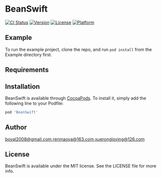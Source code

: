 # BeanSwift

[![CI Status](https://img.shields.io/travis/xuerongloving@126.com/BeanSwift.svg?style=flat)](https://travis-ci.org/xuerongloving@126.com/BeanSwift)
[![Version](https://img.shields.io/cocoapods/v/BeanSwift.svg?style=flat)](https://cocoapods.org/pods/BeanSwift)
[![License](https://img.shields.io/cocoapods/l/BeanSwift.svg?style=flat)](https://cocoapods.org/pods/BeanSwift)
[![Platform](https://img.shields.io/cocoapods/p/BeanSwift.svg?style=flat)](https://cocoapods.org/pods/BeanSwift)

## Example

To run the example project, clone the repo, and run `pod install` from the Example directory first.

## Requirements

## Installation

BeanSwift is available through [CocoaPods](https://cocoapods.org). To install
it, simply add the following line to your Podfile:

```ruby
pod 'BeanSwift'
```

## Author

boyal2008@gmail.com,renmaoya@163.com,xuerongloving@126.com

## License

BeanSwift is available under the MIT license. See the LICENSE file for more info.
